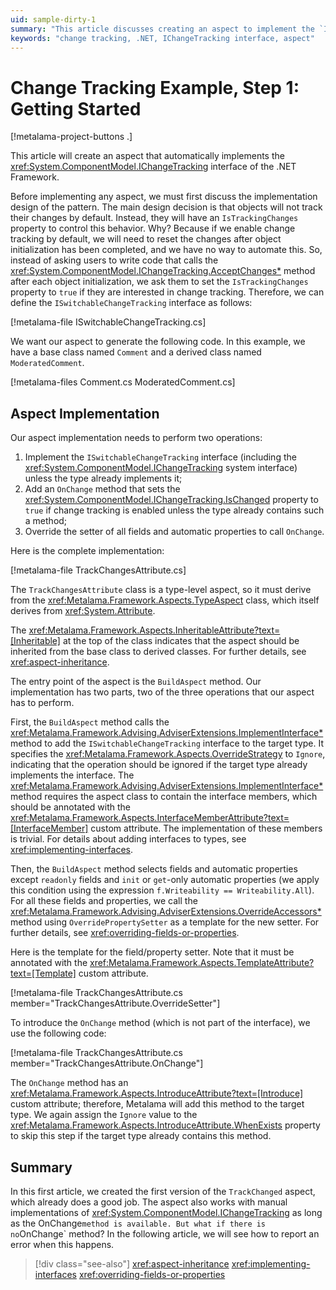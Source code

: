 ```yaml
---
uid: sample-dirty-1
summary: "This article discusses creating an aspect to implement the `IChangeTracking` interface, focusing on design decisions and implementation details."
keywords: "change tracking, .NET, IChangeTracking interface, aspect"
---
```


# Change Tracking Example, Step 1: Getting Started

[!metalama-project-buttons .]

This article will create an aspect that automatically implements the <xref:System.ComponentModel.IChangeTracking>
interface of the .NET Framework.

Before implementing any aspect, we must first discuss the implementation design of the pattern. The main design decision
is that objects will not track their changes by default. Instead, they will have an `IsTrackingChanges` property to
control this behavior. Why? Because if we enable change tracking by default, we will need to reset the changes after
object initialization has been completed, and we have no way to automate this. So, instead of asking users to write code
that calls the <xref:System.ComponentModel.IChangeTracking.AcceptChanges*> method after each object initialization, we
ask them to set the `IsTrackingChanges` property to `true` if they are interested in change tracking. Therefore, we can
define the `ISwitchableChangeTracking` interface as follows:

[!metalama-file ISwitchableChangeTracking.cs]

We want our aspect to generate the following code. In this example, we have a base class named `Comment` and a derived
class named `ModeratedComment`.

[!metalama-files Comment.cs ModeratedComment.cs]

## Aspect Implementation

Our aspect implementation needs to perform two operations:

1. Implement the `ISwitchableChangeTracking` interface (including the <xref:System.ComponentModel.IChangeTracking>
   system interface) unless the type already implements it;
2. Add an `OnChange` method that sets the <xref:System.ComponentModel.IChangeTracking.IsChanged> property to `true` if
   change tracking is enabled unless the type already contains such a method;
3. Override the setter of all fields and automatic properties to call `OnChange`.

Here is the complete implementation:

[!metalama-file TrackChangesAttribute.cs]

The `TrackChangesAttribute` class is a type-level aspect, so it must derive from
the <xref:Metalama.Framework.Aspects.TypeAspect> class, which itself derives from <xref:System.Attribute>.

The <xref:Metalama.Framework.Aspects.InheritableAttribute?text=[Inheritable]> at the top of the class indicates that the
aspect should be inherited from the base class to derived classes. For further details, see <xref:aspect-inheritance>.

The entry point of the aspect is the `BuildAspect` method. Our implementation has two parts, two of the three operations
that our aspect has to perform.

First, the `BuildAspect` method calls the <xref:Metalama.Framework.Advising.AdviserExtensions.ImplementInterface*>
method
to add the `ISwitchableChangeTracking` interface to the target type. It specifies
the <xref:Metalama.Framework.Aspects.OverrideStrategy> to `Ignore`, indicating that the operation should be ignored if
the target type already implements the interface.
The <xref:Metalama.Framework.Advising.AdviserExtensions.ImplementInterface*> method requires the aspect class to contain
the interface members, which should be annotated with
the <xref:Metalama.Framework.Aspects.InterfaceMemberAttribute?text=[InterfaceMember]> custom attribute. The
implementation of these members is trivial. For details about adding interfaces to types,
see <xref:implementing-interfaces>.

Then, the `BuildAspect` method selects fields and automatic properties except `readonly` fields and `init` or `get`-only
automatic properties (we apply this condition using the expression `f.Writeability == Writeability.All`). For all these
fields and properties, we call the <xref:Metalama.Framework.Advising.AdviserExtensions.OverrideAccessors*> method
using `OverridePropertySetter` as a template for the new setter. For further details,
see <xref:overriding-fields-or-properties>.

Here is the template for the field/property setter. Note that it must be annotated with
the <xref:Metalama.Framework.Aspects.TemplateAttribute?text=[Template]> custom attribute.

[!metalama-file TrackChangesAttribute.cs member="TrackChangesAttribute.OverrideSetter"]

To introduce the `OnChange` method (which is not part of the interface), we use the following code:

[!metalama-file TrackChangesAttribute.cs member="TrackChangesAttribute.OnChange"]

The `OnChange` method has an <xref:Metalama.Framework.Aspects.IntroduceAttribute?text=[Introduce]> custom attribute;
therefore, Metalama will add this method to the target type. We again assign the `Ignore` value to
the <xref:Metalama.Framework.Aspects.IntroduceAttribute.WhenExists> property to skip this step if the target type
already contains this method.

## Summary

In this first article, we created the first version of the `TrackChanged` aspect, which already does a good job. The
aspect also works with manual implementations of <xref:System.ComponentModel.IChangeTracking> as long as the
OnChange` method is available. But what if there is no `OnChange` method? In the following article, we will see how to
report an error when this happens.

> [!div class="see-also"]
> <xref:aspect-inheritance>
> <xref:implementing-interfaces>
> <xref:overriding-fields-or-properties>

  


